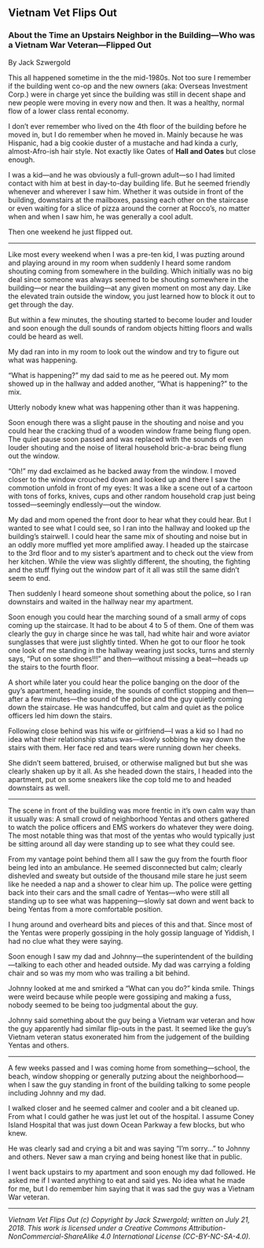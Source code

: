 ## Vietnam Vet Flips Out
### About the Time an Upstairs Neighbor in the Building—Who was a Vietnam War Veteran—Flipped Out

By Jack Szwergold

This all happened sometime in the the mid-1980s. Not too sure I remember if the building went co-op and the new owners (aka: Overseas Investment Corp.) were in charge yet since the building was still in decent shape and new people were moving in every now and then. It was a healthy, normal flow of a lower class rental economy.

I don’t ever remember who lived on the 4th floor of the building before he moved in, but I do remember when he moved in. Mainly because he was Hispanic, had a big cookie duster of a mustache and had kinda a curly, almost-Afro-ish hair style. Not exactly like Oates of **Hall and Oates** but close enough.

I was a kid—and he was obviously a full-grown adult—so I had limited contact with him at best in day-to-day building life. But he seemed friendly whenever and wherever I saw him. Whether it was outside in front of the building, downstairs at the mailboxes, passing each other on the staircase or even waiting for a slice of pizza around the corner at Rocco’s, no matter when and when I saw him, he was generally a cool adult.

Then one weekend he just flipped out.

***

Like most every weekend when I was a pre-ten kid, I was puzting around and playing around in my room when suddenly I heard some random shouting coming from somewhere in the building. Which initially was no big deal since someone was always seemed to be shouting somewhere in the building—or near the building—at any given moment on most any day. Like the elevated train outside the window, you just learned how to block it out to get through the day.

But within a few minutes, the shouting started to become louder and louder and soon enough the dull sounds of random objects hitting floors and walls could be heard as well.

My dad ran into in my room to look out the window and try to figure out what was happening.

“What is happening?” my dad said to me as he peered out. My mom showed up in the hallway and added another, “What is happening?” to the mix.

Utterly nobody knew what was happening other than it was happening.

Soon enough there was a slight pause in the shouting and noise and you could hear the cracking thud of a wooden window frame being flung open. The quiet pause soon passed and was replaced with the sounds of even louder shouting and the noise of literal household bric-a-brac being flung out the window.

“Oh!” my dad exclaimed as he backed away from the window. I moved closer to the window crouched down and looked up and there I saw the commotion unfold in front of my eyes: It was a like a scene out of a cartoon with tons of forks, knives, cups and other random household crap just being tossed—seemingly endlessly—out the window.

My dad and mom opened the front door to hear what they could hear. But I wanted to see what I could see, so I ran into the hallway and looked up the building’s stairwell. I could hear the same mix of shouting and noise but in an oddly more muffled yet more amplified away. I headed up the staircase to the 3rd floor and to my sister’s apartment and to check out the view from her kitchen. While the view was slightly different, the shouting, the fighting and the stuff flying out the window part of it all was still the same didn’t seem to end.

Then suddenly I heard someone shout something about the police, so I ran downstairs and waited in the hallway near my apartment.

Soon enough you could hear the marching sound of a small army of cops coming up the staircase. It had to be about 4 to 5 of them. One of them was clearly the guy in charge since he was tall, had white hair and wore aviator sunglasses that were just slightly tinted. When he got to our floor he took one look of me standing in the hallway wearing just socks, turns and sternly says, “Put on some shoes!!!” and then—without missing a beat—heads up the stairs to the fourth floor.

A short while later you could hear the police banging on the door of the guy’s apartment, heading inside, the sounds of conflict stopping and then—after a few minutes—the sound of the police and the guy quietly coming down the staircase. He was handcuffed, but calm and quiet as the police officers led him down the stairs.

Following close behind was his wife or girlfriend—I was a kid so I had no idea what their relationship status was—slowly sobbing he way down the stairs with them. Her face red and tears were running down her cheeks.

She didn’t seem battered, bruised, or otherwise maligned but but she was clearly shaken up by it all. As she headed down the stairs,  I headed into the apartment, put on some sneakers like the cop told me to and headed downstairs as well.

***

The scene in front of the building was more frentic in it’s own calm way than it usually was: A small crowd of neighborhood Yentas and others gathered to watch the police officers and EMS workers do whatever they were doing. The most notable thing was that most of the yentas who would typically just be sitting around all day were standing up to see what they could see.

From my vantage point behind them all I saw the guy from the fourth floor being led into an ambulance. He seemed disconnected but calm; clearly dishevled and sweaty but outside of the thousand mile stare he just seem like he needed a nap and a shower to clear him up. The police were getting back into their cars and the small cadre of Yentas—who were still all standing up to see what was happening—slowly sat down and went back to being Yentas from a more comfortable position.

I hung around and overheard bits and pieces of this and that. Since most of the Yentas were properly gossiping in the holy gossip language of Yiddish, I had no clue what they were saying.

Soon enough I saw my dad and Johnny—the superintendent of the building—talking to each other and headed outside. My dad was carrying a folding chair and so was my mom who was trailing a bit behind.

Johnny looked at me and smirked a “What can you do?” kinda smile. Things were weird because while people were gossiping and making a fuss, nobody seemed to be being too judgmental about the guy.

Johnny said something about the guy being a Vietnam war veteran and how the guy apparently had similar flip-outs in the past. It seemed like the guy’s Vietnam veteran status exonerated him from the judgement of the building Yentas and others.

***

A few weeks passed and I was coming home from something—school, the beach, window shopping or generally putzing about the neighborhood—when I saw the guy standing in front of the building talking to some people including Johnny and my dad.

I walked closer and he seemed calmer and cooler and a bit cleaned up. From what I could gather he was just let out of the hospital. I assume Coney Island Hospital that was just down Ocean Parkway a few blocks, but who knew.

He was clearly sad and crying a bit and was saying “I’m sorry…” to Johnny and others. Never saw a man crying and being honest like that in public.

I went back upstairs to my apartment and soon enough my dad followed. He asked me if I wanted anything to eat and said yes. No idea what he made for me, but I do remember him saying that it was sad the guy was a Vietnam War veteran.

***

*Vietnam Vet Flips Out (c) Copyright by Jack Szwergold; written on July 21, 2018. This work is licensed under a Creative Commons Attribution-NonCommercial-ShareAlike 4.0 International License (CC-BY-NC-SA-4.0).*